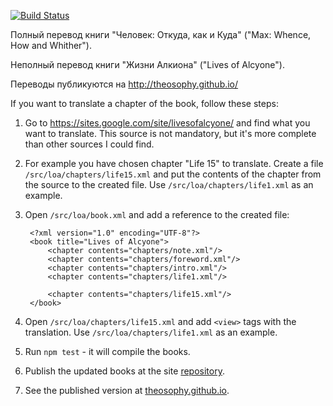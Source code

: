 [![Build Status](https://travis-ci.org/theosophy/TBT.svg?branch=master)](https://travis-ci.org/theosophy/TBT)

Полный перевод книги "Человек: Откуда, как и Куда" ("Max: Whence, How and Whither").

Неполный перевод книги "Жизни Алкиона" ("Lives of Alcyone").

Переводы публикуются на http://theosophy.github.io/

If you want to translate a chapter of the book, follow these steps:

1. Go to https://sites.google.com/site/livesofalcyone/ and find what
   you want to translate. This source is not mandatory, but it's more
   complete than other sources I could find.
   
2. For example you have chosen chapter "Life 15" to translate.
   Create a file `/src/loa/chapters/life15.xml` and put the contents of the chapter
   from the source to the created file. Use `/src/loa/chapters/life1.xml`
   as an example.
   
3. Open `/src/loa/book.xml` and add a reference to the created file:

        <?xml version="1.0" encoding="UTF-8"?>
        <book title="Lives of Alcyone">
            <chapter contents="chapters/note.xml"/>
            <chapter contents="chapters/foreword.xml"/>
            <chapter contents="chapters/intro.xml"/>
            <chapter contents="chapters/life1.xml"/>
            
            <chapter contents="chapters/life15.xml"/>
        </book>
        
4. Open `/src/loa/chapters/life15.xml` and add `<view>` tags with the translation.
   Use `/src/loa/chapters/life1.xml` as an example.
   
5. Run `npm test` - it will compile the books.

6. Publish the updated books at the site [repository](https://github.com/theosophy/theosophy.github.io).

7. See the published version at [theosophy.github.io](http://theosophy.github.io/).
